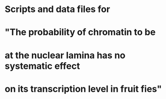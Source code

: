 # Scripts and data files for 
# "The probability of chromatin to be
# at the nuclear lamina has no systematic effect
# on its transcription level in fruit fies"

